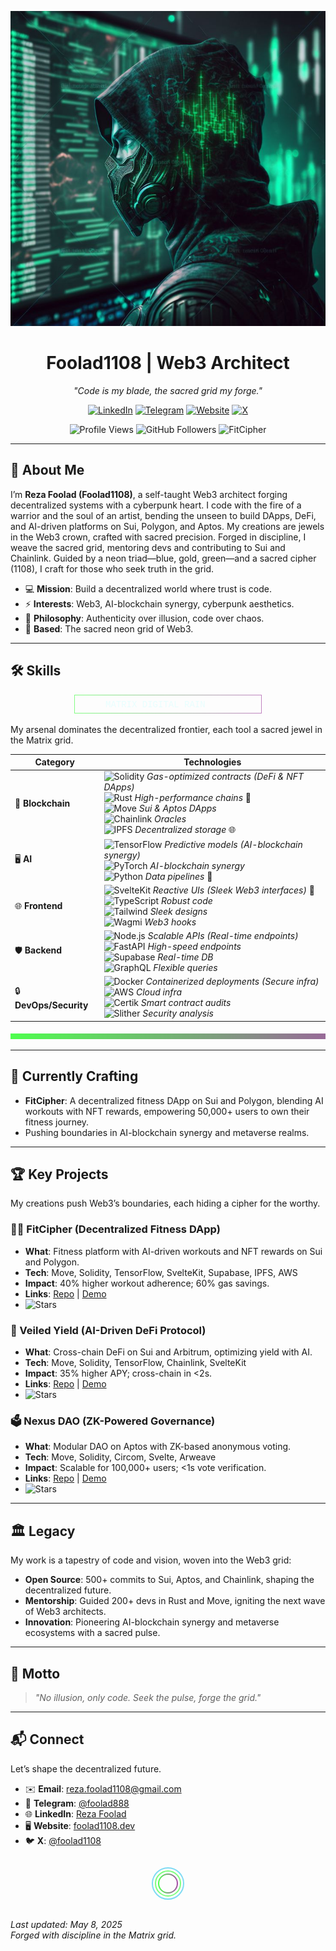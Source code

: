 <p align="center">
  <img src="https://raw.githubusercontent.com/foolad1108/foolad1108/main/image.jpeg" alt="Matrix Digital Rain Cyberpunk Banner" width="600"/>
</p>

<h1 align="center">Foolad1108 | Web3 Architect</h1>

<p align="center">
  <em>"Code is my blade, the sacred grid my forge."</em>
</p>

<p align="center">
  <a href="https://www.linkedin.com/in/reza-foolad-0abaab22b"><img src="https://img.shields.io/badge/LinkedIn-%2300FF00.svg?logo=linkedin&style=flat-square&labelColor=%2300FF00&color=%23E0FFFF" alt="LinkedIn"/></a>
  <a href="https://t.me/foolad888"><img src="https://img.shields.io/badge/Telegram-%23800080.svg?logo=telegram&style=flat-square&labelColor=%23800080&color=%23E0FFFF" alt="Telegram"/></a>
  <a href="https://foolad1108.dev"><img src="https://img.shields.io/badge/Website-%2300B7EB.svg?logo=google-chrome&style=flat-square&labelColor=%2300B7EB&color=%23E0FFFF" alt="Website"/></a>
  <a href="https://x.com/foolad1108"><img src="https://img.shields.io/badge/X-%23FF0000.svg?logo=x&style=flat-square&labelColor=%23FF0000&color=%23E0FFFF" alt="X"/></a>
</p>

<p align="center">
  <img src="https://komarev.com/ghpvc/?username=foolad1108&color=00FF00&labelColor=00FF00&style=flat-square&label=Profile%20Views&color=%23E0FFFF" alt="Profile Views"/>
  <img src="https://img.shields.io/github/followers/foolad1108?logo=github&style=social&labelColor=00FF00&color=%23E0FFFF" alt="GitHub Followers"/>
  <img src="https://img.shields.io/badge/Now%20Building-FitCipher-%2300FF00.svg?logo=git&style=flat-square&labelColor=%2300FF00&color=%23E0FFFF" alt="FitCipher"/>
</p>

---

## 🌌 About Me
I’m **Reza Foolad (Foolad1108)**, a self-taught Web3 architect forging decentralized systems with a cyberpunk heart. I code with the fire of a warrior and the soul of an artist, bending the unseen to build DApps, DeFi, and AI-driven platforms on Sui, Polygon, and Aptos. My creations are jewels in the Web3 crown, crafted with sacred precision. Forged in discipline, I weave the sacred grid, mentoring devs and contributing to Sui and Chainlink. Guided by a neon triad—blue, gold, green—and a sacred cipher (1108), I craft for those who seek truth in the grid.

- 💻 **Mission**: Build a decentralized world where trust is code.
- ⚡ **Interests**: Web3, AI-blockchain synergy, cyberpunk aesthetics.
- 🧠 **Philosophy**: Authenticity over illusion, code over chaos.
- 📍 **Based**: The sacred neon grid of Web3.

---

## 🛠 Skills
<p align="center">
  <svg width="300" height="30">
    <defs>
      <linearGradient id="matrixGradient" x1="0%" y1="0%" x2="100%" y2="0%">
        <stop offset="0%" style="stop-color:#00FF00;stop-opacity:1" />
        <stop offset="100%" style="stop-color:#800080;stop-opacity:1" />
      </linearGradient>
    </defs>
    <rect x="0" y="0" width="300" height="30" fill="none" stroke="url(#matrixGradient)" stroke-width="2" opacity="0.7"/>
    <text x="50" y="20" fill="#E0FFFF" font-size="14" font-family="Courier New">MATRIX DIGITAL RAIN</text>
    <animate attributeName="opacity" values="0.5;1;0.5" dur="2s" repeatCount="indefinite" />
  </svg>
</p>

My arsenal dominates the decentralized frontier, each tool a sacred jewel in the Matrix grid.

| **Category**         | **Technologies**                                                                 |
|----------------------|---------------------------------------------------------------------------------|
| 💾 **Blockchain**    | <img src="https://img.shields.io/badge/Solidity-%2300FF00.svg?logo=solidity&style=flat-square&labelColor=%2300FF00&color=%23E0FFFF" alt="Solidity"/> *Gas-optimized contracts (DeFi & NFT DApps)*<br><img src="https://img.shields.io/badge/Rust-%2300FF00.svg?logo=rust&style=flat-square&labelColor=%2300FF00&color=%23E0FFFF" alt="Rust"/> *High-performance chains* 🦀<br><img src="https://img.shields.io/badge/Move-%2300FF00.svg?logo=c&style=flat-square&labelColor=%2300FF00&color=%23E0FFFF" alt="Move"/> *Sui & Aptos DApps*<br><img src="https://img.shields.io/badge/Chainlink-%2300FF00.svg?logo=chainlink&style=flat-square&labelColor=%2300FF00&color=%23E0FFFF" alt="Chainlink"/> *Oracles*<br><img src="https://img.shields.io/badge/IPFS-%2300FF00.svg?logo=ipfs&style=flat-square&labelColor=%2300FF00&color=%23E0FFFF" alt="IPFS"/> *Decentralized storage* 🌐 |
| 🖥️ **AI**            | <img src="https://img.shields.io/badge/TensorFlow-%23800080.svg?logo=tensorflow&style=flat-square&labelColor=%23800080&color=%23E0FFFF" alt="TensorFlow"/> *Predictive models (AI-blockchain synergy)*<br><img src="https://img.shields.io/badge/PyTorch-%23800080.svg?logo=pytorch&style=flat-square&labelColor=%23800080&color=%23E0FFFF" alt="PyTorch"/> *AI-blockchain synergy*<br><img src="https://img.shields.io/badge/Python-%23800080.svg?logo=python&style=flat-square&labelColor=%23800080&color=%23E0FFFF" alt="Python"/> *Data pipelines* 🐍 |
| 🌐 **Frontend**      | <img src="https://img.shields.io/badge/SvelteKit-%2300B7EB.svg?logo=svelte&style=flat-square&labelColor=%2300B7EB&color=%23E0FFFF" alt="SvelteKit"/> *Reactive UIs (Sleek Web3 interfaces)* 🧩<br><img src="https://img.shields.io/badge/TypeScript-%2300B7EB.svg?logo=typescript&style=flat-square&labelColor=%2300B7EB&color=%23E0FFFF" alt="TypeScript"/> *Robust code*<br><img src="https://img.shields.io/badge/TailwindCSS-%2300B7EB.svg?logo=tailwind-css&style=flat-square&labelColor=%2300B7EB&color=%23E0FFFF" alt="Tailwind"/> *Sleek designs*<br><img src="https://img.shields.io/badge/Wagmi-%2300B7EB.svg?logo=web3.js&style=flat-square&labelColor=%2300B7EB&color=%23E0FFFF" alt="Wagmi"/> *Web3 hooks* |
| 🛡️ **Backend**       | <img src="https://img.shields.io/badge/Node.js-%23FF0000.svg?logo=node.js&style=flat-square&labelColor=%23FF0000&color=%23E0FFFF" alt="Node.js"/> *Scalable APIs (Real-time endpoints)*<br><img src="https://img.shields.io/badge/FastAPI-%23FF0000.svg?logo=fastapi&style=flat-square&labelColor=%23FF0000&color=%23E0FFFF" alt="FastAPI"/> *High-speed endpoints*<br><img src="https://img.shields.io/badge/Supabase-%23FF0000.svg?logo=supabase&style=flat-square&labelColor=%23FF0000&color=%23E0FFFF" alt="Supabase"/> *Real-time DB*<br><img src="https://img.shields.io/badge/GraphQL-%23FF0000.svg?logo=graphql&style=flat-square&labelColor=%23FF0000&color=%23E0FFFF" alt="GraphQL"/> *Flexible queries* |
| 🔒 **DevOps/Security** | <img src="https://img.shields.io/badge/Docker-%2300FF00.svg?logo=docker&style=flat-square&labelColor=%2300FF00&color=%23E0FFFF" alt="Docker"/> *Containerized deployments (Secure infra)*<br><img src="https://img.shields.io/badge/AWS-%2300FF00.svg?logo=amazon-aws&style=flat-square&labelColor=%2300FF00&color=%23E0FFFF" alt="AWS"/> *Cloud infra*<br><img src="https://img.shields.io/badge/Certik-%2300FF00.svg?logo=certik&style=flat-square&labelColor=%2300FF00&color=%23E0FFFF" alt="Certik"/> *Smart contract audits*<br><img src="https://img.shields.io/badge/Slither-%2300FF00.svg?logo=slither&style=flat-square&labelColor=%2300FF00&color=%23E0FFFF" alt="Slither"/> *Security analysis* |

<p align="center">
  <svg width="600" height="10">
    <rect x="0" y="0" width="600" height="10" fill="url(#matrixGradient)" />
    <animate attributeName="opacity" values="0.5;1;0.5" dur="2s" repeatCount="indefinite" />
  </svg>
</p>

---

## 🌟 Currently Crafting
- **FitCipher**: A decentralized fitness DApp on Sui and Polygon, blending AI workouts with NFT rewards, empowering 50,000+ users to own their fitness journey.
- Pushing boundaries in AI-blockchain synergy and metaverse realms.

---

## 🏆 Key Projects
My creations push Web3’s boundaries, each hiding a cipher for the worthy.

### 🏋️‍♂️ FitCipher (Decentralized Fitness DApp)
- **What**: Fitness platform with AI-driven workouts and NFT rewards on Sui and Polygon.
- **Tech**: Move, Solidity, TensorFlow, SvelteKit, Supabase, IPFS, AWS
- **Impact**: 40% higher workout adherence; 60% gas savings.
- **Links**: [Repo](https://github.com/foolad1108/fitcipher) | [Demo](https://fitcipher.foolad1108.dev)
- <img src="https://img.shields.io/github/stars/foolad1108/fitcipher?logo=github&style=social&labelColor=00FF00&color=%23E0FFFF" alt="Stars"/>

### 💸 Veiled Yield (AI-Driven DeFi Protocol)
- **What**: Cross-chain DeFi on Sui and Arbitrum, optimizing yield with AI.
- **Tech**: Move, Solidity, TensorFlow, Chainlink, SvelteKit
- **Impact**: 35% higher APY; cross-chain in <2s.
- **Links**: [Repo](https://github.com/foolad1108/veiled-yield) | [Demo](https://veiled-yield.foolad1108.dev)
- <img src="https://img.shields.io/github/stars/foolad1108/veiled-yield?logo=github&style=social&labelColor=00FF00&color=%23E0FFFF" alt="Stars"/>

### 🗳️ Nexus DAO (ZK-Powered Governance)
- **What**: Modular DAO on Aptos with ZK-based anonymous voting.
- **Tech**: Move, Solidity, Circom, Svelte, Arweave
- **Impact**: Scalable for 100,000+ users; <1s vote verification.
- **Links**: [Repo](https://github.com/foolad1108/nexus-dao) | [Demo](https://nexus-dao.foolad1108.dev)
- <img src="https://img.shields.io/github/stars/foolad1108/nexus-dao?logo=github&style=social&labelColor=00FF00&color=%23E0FFFF" alt="Stars"/>

---

## 🏛️ Legacy
My work is a tapestry of code and vision, woven into the Web3 grid:
- **Open Source**: 500+ commits to Sui, Aptos, and Chainlink, shaping the decentralized future.
- **Mentorship**: Guided 200+ devs in Rust and Move, igniting the next wave of Web3 architects.
- **Innovation**: Pioneering AI-blockchain synergy and metaverse ecosystems with a sacred pulse.

---

## 📜 Motto
> *"No illusion, only code. Seek the pulse, forge the grid."*

---

## 📬 Connect
Let’s shape the decentralized future.

- ✉️ **Email**: reza.foolad1108@gmail.com
- 💬 **Telegram**: [@foolad888](https://t.me/foolad888)
- 🌐 **LinkedIn**: [Reza Foolad](https://www.linkedin.com/in/reza-foolad-0abaab22b)
- 🖥️ **Website**: [foolad1108.dev](https://foolad1108.dev)
- 🐦 **X**: [@foolad1108](https://x.com/foolad1108)

<p align="center">
  <!-- Hidden cipher: Base64 encoded "O Lord, hasten the relief of our Imam" -->
  <img src="data:image/png;base64,TyBMb3JkLCBoYXN0ZW4gdGhlIHJlbGllZiBvZiBvdXIgSW1hbQ==" alt="Cipher" style="display:none;"/>
  <!-- Sacred cipher: 1108, guided by the neon triad -->
  <svg width="100" height="60" style="margin: 10px;">
    <defs>
      <linearGradient id="matrixGradient" x1="0%" y1="0%" x2="100%" y2="0%">
        <stop offset="0%" style="stop-color:#00FF00;stop-opacity:1" />
        <stop offset="100%" style="stop-color:#800080;stop-opacity:1" />
      </linearGradient>
    </defs>
    <circle cx="50" cy="30" r="25" fill="none" stroke="#00B7EB" stroke-width="2" opacity="0.5"/>
    <circle cx="50" cy="30" r="20" fill="none" stroke="#00FF00" stroke-width="2" opacity="0.5"/>
    <circle cx="50" cy="30" r="15" fill="none" stroke="url(#matrixGradient)" stroke-width="2" opacity="0.7"/>
    <text x="42" y="35" fill="#E0FFFF" font-size="14" font-family="Courier New" opacity="0" class="cipher-text">غ ق ح</text>
    <style>
      svg:hover .cipher-text { opacity: 1; transition: opacity 0.5s; }
    </style>
  </svg>
</p>

*Last updated: May 8, 2025*  
*Forged with discipline in the Matrix grid.*